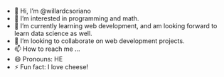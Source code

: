 - 👋 Hi, I’m @willardcsoriano
- 👀 I’m interested in programming and math.
- 🌱 I’m currently learning web development, and am looking forward to learn data science as well. 
- 💞️ I’m looking to collaborate on web development projects.
- 📫 How to reach me ...
- 😄 Pronouns: HE
- ⚡ Fun fact: I love cheese! 

<!---
willardcsoriano/willardcsoriano is a ✨ special ✨ repository because its `README.md` (this file) appears on your GitHub profile.
You can click the Preview link to take a look at your changes.
--->
